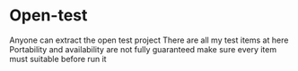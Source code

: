 # Open-test
Anyone can extract the open test project
There are all my test items at here 
Portability and availability are not fully guaranteed
make sure every item must suitable before run it

